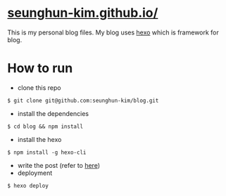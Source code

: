 # [seunghun-kim.github.io/](https://seunghun-kim.github.io/)
This is my personal blog files.
My blog uses [hexo](https://hexo.io/ko/index.html) which is framework for blog.

# How to run
- clone this repo
```
$ git clone git@github.com:seunghun-kim/blog.git
```
- install the dependencies
```
$ cd blog && npm install
```
- install the hexo
```
$ npm install -g hexo-cli
```
- write the post (refer to [here](https://hexo.io/ko/docs/writing.html))
- deployment
```
$ hexo deploy
```
